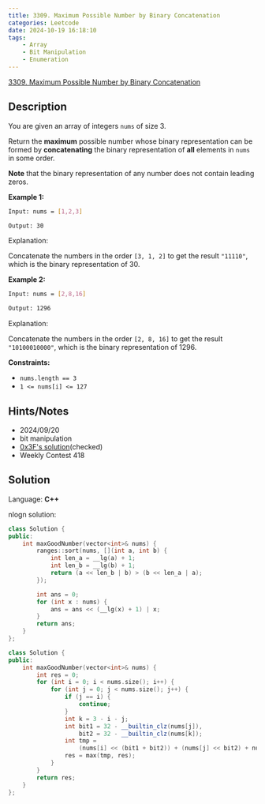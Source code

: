 ```yaml
---
title: 3309. Maximum Possible Number by Binary Concatenation
categories: Leetcode
date: 2024-10-19 16:18:10
tags:
    - Array
    - Bit Manipulation
    - Enumeration
---
```


[3309. Maximum Possible Number by Binary Concatenation](https://leetcode.com/problems/maximum-possible-number-by-binary-concatenation/description/)

## Description

You are given an array of integers `nums` of size 3.

Return the **maximum**  possible number whose binary representation can be formed by **concatenating**  the binary representation of **all**  elements in `nums` in some order.

**Note**  that the binary representation of any number does not contain leading zeros.

**Example 1:**

```bash
Input: nums = [1,2,3]

Output: 30
```

Explanation:

Concatenate the numbers in the order `[3, 1, 2]` to get the result `"11110"`, which is the binary representation of 30.

**Example 2:**

```bash
Input: nums = [2,8,16]

Output: 1296
```

Explanation:

Concatenate the numbers in the order `[2, 8, 16]` to get the result `"10100010000"`, which is the binary representation of 1296.

**Constraints:**

- `nums.length == 3`
- `1 <= nums[i] <= 127`

## Hints/Notes

- 2024/09/20
- bit manipulation
- [0x3F's solution](https://leetcode.cn/problems/maximum-possible-number-by-binary-concatenation/solutions/2940489/fei-bao-li-zuo-fa-onlogn-pai-xu-pythonja-540j/)(checked)
- Weekly Contest 418

## Solution

Language: **C++**

nlogn solution:

```C++
class Solution {
public:
    int maxGoodNumber(vector<int>& nums) {
        ranges::sort(nums, [](int a, int b) {
            int len_a = __lg(a) + 1;
            int len_b = __lg(b) + 1;
            return (a << len_b | b) > (b << len_a | a);
        });

        int ans = 0;
        for (int x : nums) {
            ans = ans << (__lg(x) + 1) | x;
        }
        return ans;
    }
};
```

```C++
class Solution {
public:
    int maxGoodNumber(vector<int>& nums) {
        int res = 0;
        for (int i = 0; i < nums.size(); i++) {
            for (int j = 0; j < nums.size(); j++) {
                if (j == i) {
                    continue;
                }
                int k = 3 - i - j;
                int bit1 = 32 - __builtin_clz(nums[j]),
                    bit2 = 32 - __builtin_clz(nums[k]);
                int tmp =
                    (nums[i] << (bit1 + bit2)) + (nums[j] << bit2) + nums[k];
                res = max(tmp, res);
            }
        }
        return res;
    }
};
```
